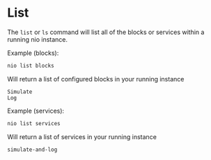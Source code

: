 # List

The `list` or `ls` command will list all of the blocks or services within a running nio instance.

Example (blocks):
```bash
nio list blocks
```
Will return a list of configured blocks in your running instance
```
Simulate
Log
```

Example (services):
```bash
nio list services
```
Will return a list of services in your running instance
```
simulate-and-log
```
